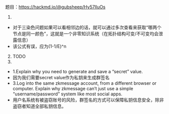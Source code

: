 题目：https://hackmd.io/@gubsheep/Hy57lluOs

1.
 - 对于三染色问题如果可以看相邻边的话，就可以通过多次查看来获取“哪两个节点是同一颜色”，这就是一个非零知识系统（在拓扑结构可变/不可变均会泄露信息）
 - 该公式有误，应为(1-1/E)^n
2. TODO
3. 
 - 1.Explain why you need to generate and save a “secret” value.
 - 因为我们需要secret value作为私钥来生成群签名
 - 3.Log into the same zkmessage account, from a different browser or computer. Explain why zkmessage can’t just use a simple “username/password” system like most social apps.
 - 用户名系统有被盗窃账号的风险，群签名的方式可以保障私钥信息安全，除非盗窃者知道全部私钥信息。
